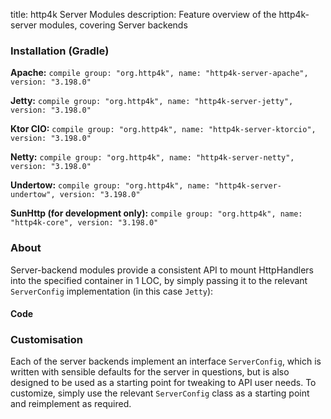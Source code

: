 title: http4k Server Modules
description: Feature overview of the http4k-server modules, covering Server backends

### Installation (Gradle)
**Apache:** ```compile group: "org.http4k", name: "http4k-server-apache", version: "3.198.0"```

**Jetty:** ```compile group: "org.http4k", name: "http4k-server-jetty", version: "3.198.0"```

**Ktor CIO:** ```compile group: "org.http4k", name: "http4k-server-ktorcio", version: "3.198.0"```

**Netty:** ```compile group: "org.http4k", name: "http4k-server-netty", version: "3.198.0"```

**Undertow:** ```compile group: "org.http4k", name: "http4k-server-undertow", version: "3.198.0"```

**SunHttp (for development only):** ```compile group: "org.http4k", name: "http4k-core", version: "3.198.0"```

### About
Server-backend modules provide a consistent API to mount HttpHandlers into the specified container in 1 LOC, by 
simply passing it to the relevant `ServerConfig` implementation (in this case `Jetty`):

#### Code [<img class="octocat"/>](https://github.com/http4k/http4k/blob/master/src/docs/guide/modules/servers/example_http.kt)
<script src="https://gist-it.appspot.com/https://github.com/http4k/http4k/blob/master/src/docs/guide/modules/servers/example_http.kt"></script>

### Customisation
Each of the server backends implement an interface `ServerConfig`, which is written with sensible defaults for the server in questions, 
but is also designed to be used as a starting point for tweaking to API user needs. To customize, simply use the relevant `ServerConfig` 
class as a starting point and reimplement as required.
